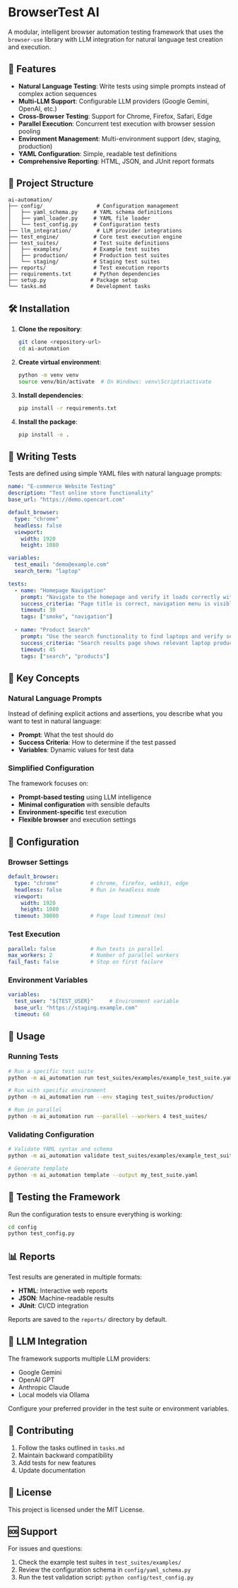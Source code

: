 # BrowserTest AI

A modular, intelligent browser automation testing framework that uses the `browser-use` library with LLM integration for natural language test creation and execution.

## 🚀 Features

- **Natural Language Testing**: Write tests using simple prompts instead of complex action sequences
- **Multi-LLM Support**: Configurable LLM providers (Google Gemini, OpenAI, etc.)
- **Cross-Browser Testing**: Support for Chrome, Firefox, Safari, Edge
- **Parallel Execution**: Concurrent test execution with browser session pooling
- **Environment Management**: Multi-environment support (dev, staging, production)
- **YAML Configuration**: Simple, readable test definitions
- **Comprehensive Reporting**: HTML, JSON, and JUnit report formats

## 📁 Project Structure

```
ai-automation/
├── config/                 # Configuration management
│   ├── yaml_schema.py     # YAML schema definitions
│   ├── yaml_loader.py     # YAML file loader
│   └── test_config.py     # Configuration tests
├── llm_integration/        # LLM provider integrations
├── test_engine/           # Core test execution engine
├── test_suites/           # Test suite definitions
│   ├── examples/          # Example test suites
│   ├── production/        # Production test suites
│   └── staging/           # Staging test suites
├── reports/               # Test execution reports
├── requirements.txt       # Python dependencies
├── setup.py              # Package setup
└── tasks.md              # Development tasks
```

## 🛠️ Installation

1. **Clone the repository**:
   ```bash
   git clone <repository-url>
   cd ai-automation
   ```

2. **Create virtual environment**:
   ```bash
   python -m venv venv
   source venv/bin/activate  # On Windows: venv\Scripts\activate
   ```

3. **Install dependencies**:
   ```bash
   pip install -r requirements.txt
   ```

4. **Install the package**:
   ```bash
   pip install -e .
   ```

## 📝 Writing Tests

Tests are defined using simple YAML files with natural language prompts:

```yaml
name: "E-commerce Website Testing"
description: "Test online store functionality"
base_url: "https://demo.opencart.com"

default_browser:
  type: "chrome"
  headless: false
  viewport:
    width: 1920
    height: 1080

variables:
  test_email: "demo@example.com"
  search_term: "laptop"

tests:
  - name: "Homepage Navigation"
    prompt: "Navigate to the homepage and verify it loads correctly with all main navigation elements visible"
    success_criteria: "Page title is correct, navigation menu is visible, and main content loads"
    timeout: 30
    tags: ["smoke", "navigation"]
    
  - name: "Product Search"
    prompt: "Use the search functionality to find laptops and verify search results are displayed correctly"
    success_criteria: "Search results page shows relevant laptop products with images and prices"
    timeout: 45
    tags: ["search", "products"]
```

## 🎯 Key Concepts

### Natural Language Prompts
Instead of defining explicit actions and assertions, you describe what you want to test in natural language:

- **Prompt**: What the test should do
- **Success Criteria**: How to determine if the test passed
- **Variables**: Dynamic values for test data

### Simplified Configuration
The framework focuses on:
- **Prompt-based testing** using LLM intelligence
- **Minimal configuration** with sensible defaults
- **Environment-specific** test execution
- **Flexible browser** and execution settings

## 🔧 Configuration

### Browser Settings
```yaml
default_browser:
  type: "chrome"          # chrome, firefox, webkit, edge
  headless: false         # Run in headless mode
  viewport:
    width: 1920
    height: 1080
  timeout: 30000          # Page load timeout (ms)
```

### Test Execution
```yaml
parallel: false           # Run tests in parallel
max_workers: 2            # Number of parallel workers
fail_fast: false          # Stop on first failure
```

### Environment Variables
```yaml
variables:
  test_user: "${TEST_USER}"     # Environment variable
  base_url: "https://staging.example.com"
  timeout: 60
```

## 🚀 Usage

### Running Tests
```bash
# Run a specific test suite
python -m ai_automation run test_suites/examples/example_test_suite.yaml

# Run with specific environment
python -m ai_automation run --env staging test_suites/production/

# Run in parallel
python -m ai_automation run --parallel --workers 4 test_suites/
```

### Validating Configuration
```bash
# Validate YAML syntax and schema
python -m ai_automation validate test_suites/examples/example_test_suite.yaml

# Generate template
python -m ai_automation template --output my_test_suite.yaml
```

## 🧪 Testing the Framework

Run the configuration tests to ensure everything is working:

```bash
cd config
python test_config.py
```

## 📊 Reports

Test results are generated in multiple formats:
- **HTML**: Interactive web reports
- **JSON**: Machine-readable results
- **JUnit**: CI/CD integration

Reports are saved to the `reports/` directory by default.

## 🔌 LLM Integration

The framework supports multiple LLM providers:
- Google Gemini
- OpenAI GPT
- Anthropic Claude
- Local models via Ollama

Configure your preferred provider in the test suite or environment variables.

## 🤝 Contributing

1. Follow the tasks outlined in `tasks.md`
2. Maintain backward compatibility
3. Add tests for new features
4. Update documentation

## 📄 License

This project is licensed under the MIT License.

## 🆘 Support

For issues and questions:
1. Check the example test suites in `test_suites/examples/`
2. Review the configuration schema in `config/yaml_schema.py`
3. Run the test validation script: `python config/test_config.py`